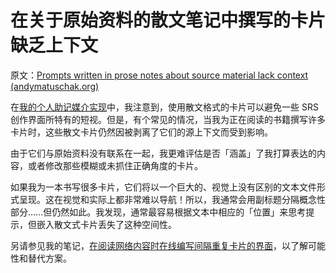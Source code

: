 # 在关于原始资料的散文笔记中撰写的卡片缺乏上下文

原文：[Prompts written in prose notes about source material lack context (andymatuschak.org)](https://notes.andymatuschak.org/z39cc5AFaeVExHJkKKEEjAohRNZxz7iuZWSTX)

在[我的个人助记媒介实现](https://notes.andymatuschak.org/z4mAF1uBV96r72e4NjLcDaujEyTPGiUQJEj8C)中，我注意到，使用散文格式的卡片可以避免一些 SRS 创作界面所特有的短视。但是，有个常见的情况，当我为正在阅读的书籍撰写许多卡片时，这些散文卡片仍然因被剥离了它们的源上下文而受到影响。

由于它们与原始资料没有联系在一起，我更难评估是否「涵盖」了我打算表达的内容，或者修改那些模糊或未抓住正确角度的卡片。

如果我为一本书写很多卡片，它们将以一个巨大的、视觉上没有区别的文本文件形式呈现。这在视觉和实际上都非常难以导航！所以，我通常会用副标题分隔概念性部分……但仍然如此。我发现，通常最容易根据文本中相应的「位置」来思考提示，但嵌入散文式卡片丢失了这种空间性。

另请参见我的笔记，[在阅读网络内容时在线编写间隔重复卡片的界面](https://notes.andymatuschak.org/z6NAUU151tRAwC9JCEbi5aW7PVU2BFiwmsFWt)，以了解可能性和替代方案。